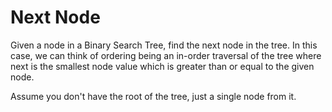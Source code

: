 # Next Node

Given a node in a Binary Search Tree, find the next node in the tree.  In this case, we can think of ordering being an in-order traversal of the tree where next is the smallest node value which is greater than or equal to the given node. 

Assume you don't have the root of the tree, just a single node from it.  